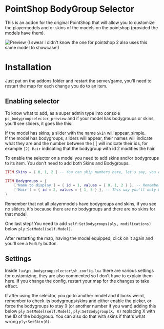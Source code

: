 # PointShop BodyGroup Selector
This is an addon for the original PointShop that will allow you to customize the playermodels and or skins of the models on the pointshop (provided the models have them).

![Preview](https://i.imgur.com/D86sFDO.png "Preview")
(I swear I didn't know the one for pointshop 2 also uses this same model to showcase!)

# Installation
Just put on the addons folder and restart the server/game, you'll need to restart the map for each change you do to an item.

## Enabling selector
To know what to add, as a super admin type into console `ps_bodygroupselector_preview` and if your model has bodygroups or skins, you'll see sliders, it goes like this:

If the model has skins, a slider with the name `Skin` will appear, simple.\
If the model has bodygroups, sliders will appear, their names will indicate what they are and the number between the [ ] will indicate their ids, for example `[2] Hair` indicating that the bodygroup with id 2 modifies the hair.

To enable the selector on a model you need to add skins and/or bodygroups to its item.
You don't need to add both Skins and Bodygroups.

```lua
ITEM.Skins = { 0, 1, 2 } -- You can skip numbers here, let's say, you don't like skin 1? Just remove it from the table.

ITEM.Bodygroups = {
	['Name to display'] = { id = 1, values = { 0, 1, 2 } }, -- Remember the number between the [ ] ?
	['Hair'] = { id = 2, values = { 1, 3 } }, -- This way you'll only be able to choose between hairstyle 1 and 3
}
```

Remember that not all playermodels have bodygroups and skins, if you see no sliders, it's because there are no bodygroups and there are no skins for that model.

One last step! You need to add `self:SetBodygroups(ply, modifications)` below `ply:SetModel(self.Model)`.

After restarting the map, having the model equipped, click on it again and you'll see a `Modify` button.

## Settings
Inside `lua\ps_bodygroupselector\sh_config.lua` there are various settings for customizing, they are also commented so I don't have to explain them here. If you change the config, restart your map for the changes to take effect.

If after using the selector, you go to another model and it looks weird, remember to check its bodygroups/skins and either enable the picker, or force the bodygroups to stay 0 (or another number if you want) adding this below `ply:SetModel(self.Model)`, `ply:SetBodygroup(X, 0)` replacing X with the ID of the bodygroup. You can also do that with skins if that's what wrong `ply:SetSkin(0)`.
